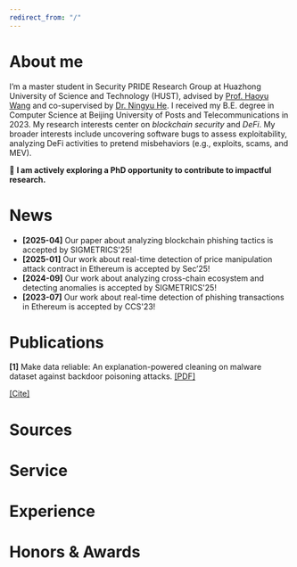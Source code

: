 ```yaml
---
redirect_from: "/"
---
```

<style>
  .citation-toggle {
    cursor: pointer;
    color: #337ab7;
    text-decoration: underline;
  }

  .citation-box {
    display: none;
    border: 1px solid #ccc;
    padding: 15px;
    background-color: #f9f9f9;
    max-width: 700px;
    margin-top: 10px;
    font-family: monospace;
    white-space: pre-wrap;
    word-break: break-word;
    position: relative;
  }

  .copy-btn {
    position: absolute;
    top: 10px;
    right: 10px;
    font-size: 12px;
    padding: 4px 8px;
    cursor: pointer;
    background-color: #eee;
    border: 1px solid #bbb;
    border-radius: 4px;
  }

  .copy-btn:hover {
    background-color: #ddd;
  }
</style>

<script>
  function toggleCitationBox(id) {
    const box = document.getElementById(id);
    if (box) {
      box.style.display = box.style.display === 'none' || box.style.display === '' ? 'block' : 'none';
    }
  }

  function copyCitation(id) {
    const text = document.querySelector(`#${id} pre`).innerText;
    navigator.clipboard.writeText(text).then(() => {
      alert("Citation copied to clipboard!");
    }).catch(err => {
      console.error("Failed to copy citation:", err);
    });
  }
</script>


# About me
I’m a master student in Security PRIDE Research Group at Huazhong University of Science and Technology (HUST), advised by [Prof. Haoyu Wang](https://howiepku.github.io/index.html) and co-supervised by [Dr. Ningyu He](https://ningyu-he.notion.site/Ningyu-s-Homepage-74990eabecda4c5b9cd0e90762ebc7a9). I received my B.E. degree in Computer Science at Beijing University of Posts and Telecommunications in 2023. 
My research interests center on *blockchain security* and *DeFi*. My broader interests include uncovering software bugs to assess exploitability, analyzing DeFi activities to pretend misbehaviors (e.g., exploits, scams, and MEV).

:rocket: **I am actively exploring a PhD opportunity to contribute to impactful research.**

# News
* **[2025-04]** Our paper about analyzing blockchain phishing tactics is accepted by SIGMETRICS'25!
* **[2025-01]** Our work about real-time detection of price manipulation attack contract in Ethereum is accepted by Sec’25!
* **[2024-09]** Our work about analyzing cross-chain ecosystem and detecting anomalies is accepted by SIGMETRICS'25!
* **[2023-07]** Our work about real-time detection of phishing transactions in Ethereum is accepted by CCS'23!


# Publications
**[1]** Make data reliable: An explanation-powered cleaning on malware dataset against backdoor poisoning attacks.  [[PDF]](https://dl.acm.org/doi/pdf/10.1145/3564625.3564661) <p class="view">
  <a href="javascript:void(0);" onclick="toggleCitation()">[Cite]</a>
</p>

<div id="cite1" class="citation-box">
  <button class="copy-btn" onclick="copyCitation('cite1')">Copy</button>
  <pre>
@inproceedings{10.1145/3564625.3564661, 
author = {Wang, Xutong and Liu, Chaoge and Hu, Xiaohui and Wang, Zhi and Yin, Jie and Cui, Xiang},
title = {Make Data Reliable: An Explanation-powered Cleaning on Malware Dataset Against Backdoor Poisoning Attacks},
year = {2022},
isbn = {9781450397599},
publisher = {Association for Computing Machinery},
address = {New York, NY, USA},
url = {https://doi.org/10.1145/3564625.3564661},
doi = {10.1145/3564625.3564661},
booktitle = {Proceedings of the 38th Annual Computer Security Applications Conference},
pages = {267–278},
numpages = {12},
keywords = {model-agnostic, backdoor poisoning attack, ML malware classification, Explanation-powered},
location = {Austin, TX, USA},
series = {ACSAC '22'}
  </pre>
</div>

# Sources

# Service

# Experience

# Honors & Awards